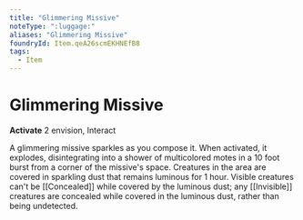 ```yaml
---
title: "Glimmering Missive"
noteType: ":luggage:"
aliases: "Glimmering Missive"
foundryId: Item.qeA26scmEKHNEfB8
tags:
  - Item
---
```


# Glimmering Missive

**Activate** 2 envision, Interact

A glimmering missive sparkles as you compose it. When activated, it explodes, disintegrating into a shower of multicolored motes in a 10 foot burst from a corner of the missive's space. Creatures in the area are covered in sparkling dust that remains luminous for 1 hour. Visible creatures can't be [[Concealed]] while covered by the luminous dust; any [[Invisible]] creatures are concealed while covered in the luminous dust, rather than being undetected.
